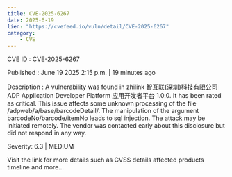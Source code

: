 ```yaml
---
title: CVE-2025-6267
date: 2025-6-19
lien: "https://cvefeed.io/vuln/detail/CVE-2025-6267"
category:
    - CVE
---
```


CVE ID : CVE-2025-6267

Published :  June 19
2025
2:15 p.m. | 19 minutes ago

Description : A vulnerability was found in zhilink 智互联(深圳)科技有限公司 ADP Application Developer Platform 应用开发者平台 1.0.0. It has been rated as critical. This issue affects some unknown processing of the file /adpweb/a/base/barcodeDetail/. The manipulation of the argument barcodeNo/barcode/itemNo leads to sql injection. The attack may be initiated remotely. The vendor was contacted early about this disclosure but did not respond in any way.

Severity: 6.3 | MEDIUM

Visit the link for more details
such as CVSS details
affected products
timeline
and more...
